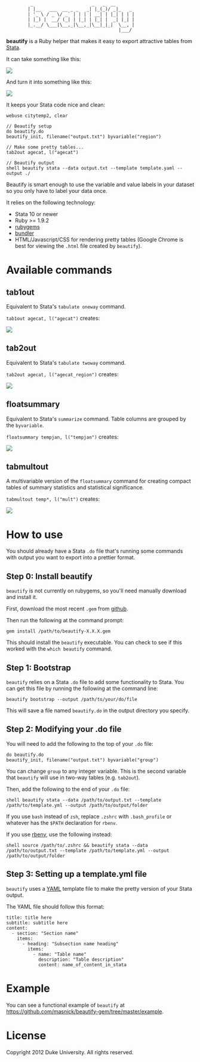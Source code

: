                                                     
             _                      _   _  __       
            | |__   ___  __ _ _   _| |_(_)/ _|_   _ 
            | '_ \ / _ \/ _` | | | | __| | |_| | | |
            | |_) |  __/ (_| | |_| | |_| |  _| |_| |
            |_.__/ \___|\__,_|\__,_|\__|_|_|  \__, |
                                              |___/ 
                                                    
**beautify** is a Ruby helper that makes it easy to export attractive
tables from [Stata].

[Stata]: http://www.stata.com/

It can take something like this:

<img src="http://dl.dropbox.com/u/634/beautify-gem_screenshots/stata.png">

And turn it into something like this:

<img src="http://dl.dropbox.com/u/634/beautify-gem_screenshots/tab2out.png">

It keeps your Stata code nice and clean:

    webuse citytemp2, clear

    // Beautify setup
    do beautify.do
    beautify_init, filename("output.txt") byvariable("region")

    // Make some pretty tables...
    tab2out agecat, l("agecat")

    // Beautify output
    shell beautify stata --data output.txt --template template.yaml --output ./

Beautify is smart enough to use the variable and value labels in your
dataset so you only have to label your data once.

It relies on the following technology:

- Stata 10 or newer
- Ruby >= 1.9.2
- [rubygems]
- [bundler]
- HTML/Javascript/CSS for rendering pretty tables (Google Chrome is
  best for viewing the `.html` file created by `beautify`).

[rubygems]: http://rubygems.org/pages/download
[bundler]: http://gembundler.com/



Available commands
==================

tab1out
-------

Equivalent to Stata's `tabulate oneway` command.

`tab1out agecat, l("agecat")` creates:

<img src="http://dl.dropbox.com/u/634/beautify-gem_screenshots/tab1out.png">

tab2out
-------

Equivalent to Stata's `tabulate twoway` command.

`tab2out agecat, l("agecat_region")` creates:

<img src="http://dl.dropbox.com/u/634/beautify-gem_screenshots/tab2out.png">


floatsummary
------------

Equivalent to Stata's `summarize` command. Table columns are grouped
by the `byvariable`.

`floatsummary tempjan, l("tempjan")` creates:

<img src="http://dl.dropbox.com/u/634/beautify-gem_screenshots/floatsummary.png">


tabmultout
----------

A multivariable version of the `floatsummary` command for creating
compact tables of summary statistics and statistical significance.

`tabmultout temp*, l("mult")` creates:

<img src="http://dl.dropbox.com/u/634/beautify-gem_screenshots/tabmultout.png">

How to use
==========

You should already have a Stata `.do` file that's running some
commands with output you want to export into a prettier format.

Step 0: Install beautify
--------------------------

`beautify` is not currently on rubygems, so you'll need manually
download and install it.

First, download the most recent `.gem` from [github][dl].

Then run the following at the command prompt:

    gem install /path/to/beautify-X.X.X.gem

This should install the `beautify` executable. You can check to see
if this worked with the `which beautify` command.

[dl]: https://github.com/masnick/beautify-gem/downloads

Step 1: Bootstrap
-----------------

`beautify` relies on a Stata `.do` file to add some functionality to
Stata. You can get this file by running the following at the command
line:

    beautify bootstrap --output /path/to/your/do/file

This will save a file named `beautify.do` in the output directory you
specify.

Step 2: Modifying your .do file
---------------------------------

You will need to add the following to the top of your `.do` file:

    do beautify.do
    beautify_init, filename("output.txt") byvariable("group")

You can change `group` to any integer variable. This is the second
variable that `beautify` will use in two-way tables (e.g. `tab2out`). 

Then, add the following to the end of your `.do` file:

    shell beautify stata --data /path/to/output.txt --template /path/to/template.yml --output /path/to/output/folder

If you use `bash` instead of `zsh`, replace `.zshrc` with
`.bash_profile` or whatever has the `$PATH` declaration for `rbenv`.

If you use [rbenv], use the following instead:

    shell source /path/to/.zshrc && beautify stata --data /path/to/output.txt --template /path/to/template.yml --output /path/to/output/folder

[rbenv]: https://github.com/sstephenson/rbenv

Step 3: Setting up a template.yml file
----------------------------------------

`beautify` uses a [YAML] template file to make the pretty version of
your Stata output.

[YAML]: http://en.wikipedia.org/wiki/Yaml

The YAML file should follow this format:

    title: title here
    subtitle: subtitle here
    content:
      - section: "Section name"
        items:
          - heading: "Subsection name heading"
            items:
              - name: "Table name"
                description: "Table description"
                content: name_of_content_in_stata

Example
=======

You can see a functional example of `beautify`
at https://github.com/masnick/beautify-gem/tree/master/example.

License
=======

Copyright 2012 Duke University. All rights reserved.